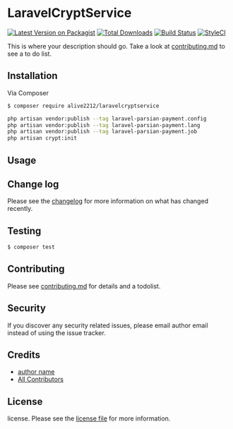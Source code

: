 # LaravelCryptService

[![Latest Version on Packagist][ico-version]][link-packagist]
[![Total Downloads][ico-downloads]][link-downloads]
[![Build Status][ico-travis]][link-travis]
[![StyleCI][ico-styleci]][link-styleci]

This is where your description should go. Take a look at [contributing.md](contributing.md) to see a to do list.

## Installation

Via Composer

``` bash
$ composer require alive2212/laravelcryptservice
```

``` bash
php artisan vendor:publish --tag laravel-parsian-payment.config
php artisan vendor:publish --tag laravel-parsian-payment.lang
php artisan vendor:publish --tag laravel-parsian-payment.job
php artisan crypt:init
```
## Usage

## Change log

Please see the [changelog](changelog.md) for more information on what has changed recently.

## Testing

``` bash
$ composer test
```

## Contributing

Please see [contributing.md](contributing.md) for details and a todolist.

## Security

If you discover any security related issues, please email author email instead of using the issue tracker.

## Credits

- [author name][link-author]
- [All Contributors][link-contributors]

## License

license. Please see the [license file](license.md) for more information.

[ico-version]: https://img.shields.io/packagist/v/alive2212/laravelcryptservice.svg?style=flat-square
[ico-downloads]: https://img.shields.io/packagist/dt/alive2212/laravelcryptservice.svg?style=flat-square
[ico-travis]: https://img.shields.io/travis/alive2212/laravelcryptservice/master.svg?style=flat-square
[ico-styleci]: https://styleci.io/repos/12345678/shield

[link-packagist]: https://packagist.org/packages/alive2212/laravelcryptservice
[link-downloads]: https://packagist.org/packages/alive2212/laravelcryptservice
[link-travis]: https://travis-ci.org/alive2212/laravelcryptservice
[link-styleci]: https://styleci.io/repos/12345678
[link-author]: https://github.com/alive2212
[link-contributors]: ../../contributors]
